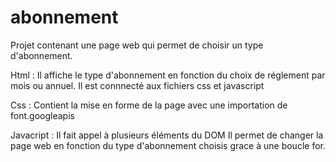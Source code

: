 # abonnement

Projet contenant une page web qui permet de choisir un type d'abonnement.

Html :
Il affiche le type d'abonnement en fonction du choix de réglement par mois ou annuel.
Il est connnecté aux fichiers css et javascript

Css :
Contient la mise en forme de la page avec une importation de font.googleapis

Javacript :
Il fait appel à plusieurs éléments du DOM
Il permet de changer la page web en fonction du type d'abonnement choisis grace à une boucle for.
